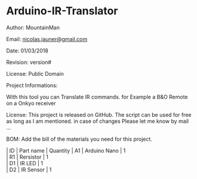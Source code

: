 # Arduino-IR-Translator
Author: MountainMan

Email: nicolas.jauner@gmail.com

Date: 01/03/2018

Revision: version#

License: Public Domain

Project Informations:

With this tool you can Translate IR commands.
for Example a B&O Remote on a Onkyo receiver

License:
This project is released on GitHub.
The script can be used for free as long as I am mentioned. 
in case of changes Please let me know by mail ...

BOM:
Add the bill of the materials you need for this project.

| ID | Part name      |  Quantity
| A1 | Arduino Nano   |  1       
| R1 | Rersistor      |  1   
| D1 | IR LED         |  1        
| D2 | IR Sensor      |  1   
